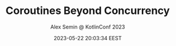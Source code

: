 ---
link: "https://www.youtube.com/watch?v=NwYx5l5Zzes"
title: "Coroutines Beyond Concurrency"
image: "https://i.ytimg.com/vi/NwYx5l5Zzes/maxresdefault.jpg"
author: "Alex Semin @ KotlinConf 2023"
author_link: "http://www.youtube.com/@Kotlin"
date: 2023-05-22 20:03:34 EEST
tags:
    - Kotlin
    - Programming
    - Video
    - YouTube
social_description: "Nice intro to Kotlin's lower-level API for coroutines; one day we may see something like this in Scala, too."
---